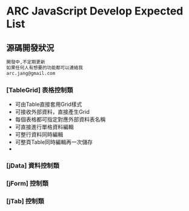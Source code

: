 # ARC JavaScript Develop Expected List

## 源碼開發狀況

```sh
開發中,不定期更新
如果任何人有想要的功能都可以連絡我
arc.jang@gmail.com
```

### [TableGrid] 表格控制類

 - 可由Table直接套用Grid樣式
 - 可接收外部資料，直接產生Grid
 - 每個表格都可指定對應外部資料表名稱
 - 可直接進行單格資料編輯
 - 可整行資料同時編輯
 - 可整頁Table同時編輯再一次儲存
 - 
	
### [jData] 資料控制類

### [jForm] 控制類

### [jTab] 控制類

